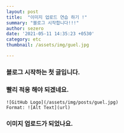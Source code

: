 ```yaml
---
layout: post
title:  "이미지 업로드 연습 하기 !"
summary: "블로그 시작합니다!!!"
author: sezero
date: '2021-05-11 14:35:23 +0530'
category: etc
thumbnail: /assets/img/guel.jpg

---
```


### 블로그 시작하는 첫 글입니다.



###  빨리 적응 해야 되겠네요.

```
![GitHub Logo](/assets/img/posts/guel.jpg)
Format: ![Alt Text](url)
```

### 이미지 업로드가 되었나요.
